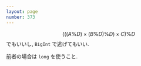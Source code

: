 ```yaml
---
layout: page
number: 373
---
```

$$ (((A \% D) \times (B \% D) \% D) \times C) \% D $$ でもいいし, `BigInt` で逃げてもいい.

前者の場合は `long` を使うこと.
